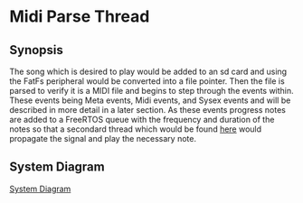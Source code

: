 # Midi Parse Thread

## Synopsis
The song which is desired to play would be added to an sd card and using the FatFs peripheral would be converted into a file pointer. Then the file is parsed to verify it is a MIDI file and begins to step through the events within. These events being Meta events, Midi events, and Sysex events and will be described in more detail in a later section. As these events progress notes are added to a FreeRTOS queue with the frequency and duration of the notes so that a secondard thread which would be found [here](link) would propagate the signal and play the necessary note.


## System Diagram 
[System Diagram](images/../System_Diagram_Parse_Midi.jpeg)
